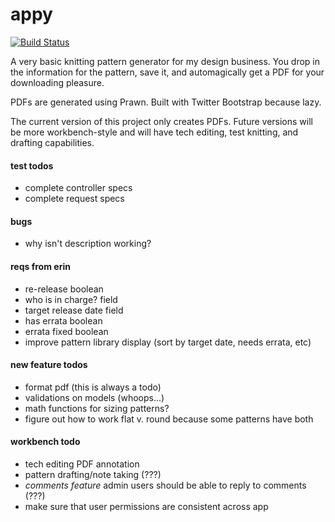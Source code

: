 # appy

[![Build Status](https://travis-ci.org/feministy/appy.png)](https://travis-ci.org/feministy/appy)


A very basic knitting pattern generator for my design business. You drop in the information for the pattern, save it, and automagically get a PDF for your downloading pleasure.

PDFs are generated using Prawn. Built with Twitter Bootstrap because lazy.

The current version of this project only creates PDFs. Future versions will be more workbench-style and will have tech editing, test knitting, and drafting capabilities.

#### test todos

- complete controller specs
- complete request specs

#### bugs

- why isn't description working?

#### reqs from erin

- re-release boolean
- who is in charge? field
- target release date field
- has errata boolean
- errata fixed boolean
- improve pattern library display (sort by target date, needs errata, etc)

#### new feature todos

- format pdf (this is always a todo)
- validations on models (whoops...)
- math functions for sizing patterns?
- figure out how to work flat v. round because some patterns have both

#### workbench todo

- tech editing PDF annotation
- pattern drafting/note taking (???)
- *comments feature* admin users should be able to reply to comments (???)
- make sure that user permissions are consistent across app